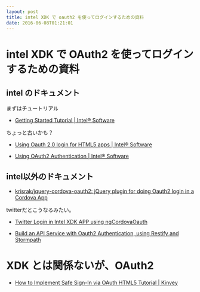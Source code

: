 ```yaml
---
layout: post
title: intel XDK で oauth2 を使ってログインするための資料
date: 2016-06-08T01:21:01
---
```


# intel XDK で OAuth2 を使ってログインするための資料



## intel のドキュメント

まずはチュートリアル

* [Getting Started Tutorial | Intel® Software](https://software.intel.com/en-us/xdk/docs/intel-xdk-guided-tutorial)

ちょっと古いかも？

* [Using Oauth 2.0 login for HTML5 apps | Intel® Software](https://software.intel.com/en-us/xdk/article/oauth2-with-intelxdk-cordova-html5)



* [Using OAuth2 Authentication | Intel® Software](https://software.intel.com/en-us/xdk/docs/oauth2authentication)

## intel以外のドキュメント

* [krisrak/jquery-cordova-oauth2: jQuery plugin for doing Oauth2 login in a Cordova App](https://github.com/krisrak/jquery-cordova-oauth2)

twitterだとこうなるみたい。

* [Twitter Login in Intel XDK APP using ngCordovaOauth](http://qnimate.com/twitter-login-in-intel-xdk-app-using-ngcordovaoauth/)


* [Build an API Service with Oauth2 Authentication, using Restify and Stormpath](https://stormpath.com/blog/build-api-restify-stormpath)


# XDK とは関係ないが、OAuth2

* [How to Implement Safe Sign-In via OAuth HTML5 Tutorial | Kinvey](http://devcenter.kinvey.com/html5/tutorials/how-to-implement-safe-signin-via-oauth#)
